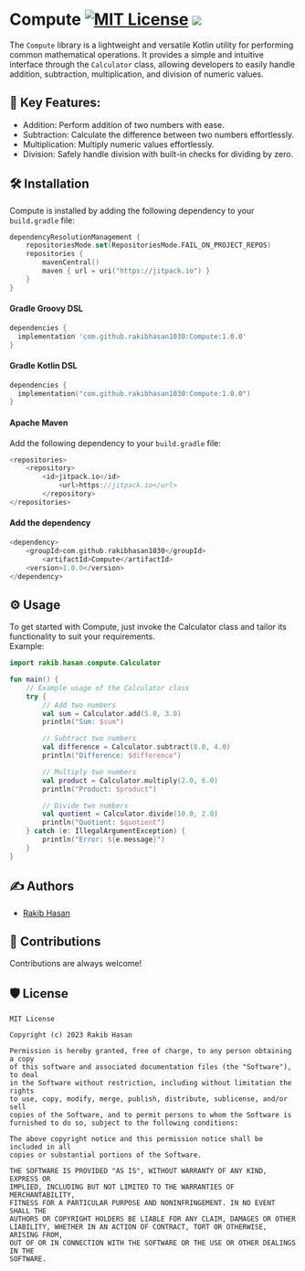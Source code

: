# Compute [![MIT License](https://img.shields.io/badge/License-MIT-green.svg)](https://github.com/rakibhasan1030/Compute/blob/master/LICENSE) [![](https://jitpack.io/v/rakibhasan1030/Compute.svg)](https://jitpack.io/#rakibhasan1030/Compute)

The `Compute` library is a lightweight and versatile Kotlin utility for performing common mathematical operations. It provides a simple and intuitive interface through the `Calculator` class, allowing developers to easily handle addition, subtraction, multiplication, and division of numeric values.

## 🔑 Key Features:
 - Addition: Perform addition of two numbers with ease.
 - Subtraction: Calculate the difference between two numbers effortlessly.
 - Multiplication: Multiply numeric values effortlessly.
 - Division: Safely handle division with built-in checks for dividing by zero.


## 🛠️ Installation

Compute is installed by adding the following dependency to your `build.gradle` file:
```kotlin
dependencyResolutionManagement {
    repositoriesMode.set(RepositoriesMode.FAIL_ON_PROJECT_REPOS)
    repositories {
        mavenCentral()
        maven { url = uri("https://jitpack.io") }
    }
}
```

#### Gradle Groovy DSL
```groovy
dependencies {
  implementation 'com.github.rakibhasan1030:Compute:1.0.0'
}
```

#### Gradle Kotlin DSL
```kotlin
dependencies {
  implementation("com.github.rakibhasan1030:Compute:1.0.0")
}
```

#### Apache Maven
Add the following dependency to your `build.gradle` file:
```kotlin
<repositories>
    <repository>
        <id>jitpack.io</id>
		    <url>https://jitpack.io</url>
		</repository>
</repositories>
```
#### Add the dependency
```kotlin
<dependency>
    <groupId>com.github.rakibhasan1030</groupId>
        <artifactId>Compute</artifactId>
    <version>1.0.0</version>
</dependency>
```


## ⚙️ Usage 
To get started with Compute, just invoke the Calculator class and tailor its functionality to suit your requirements.<br>Example:
```kotlin
import rakib.hasan.compute.Calculator

fun main() {
    // Example usage of the Calculator class
    try {
        // Add two numbers
        val sum = Calculator.add(5.0, 3.0)
        println("Sum: $sum")

        // Subtract two numbers
        val difference = Calculator.subtract(8.0, 4.0)
        println("Difference: $difference")

        // Multiply two numbers
        val product = Calculator.multiply(2.0, 6.0)
        println("Product: $product")

        // Divide two numbers
        val quotient = Calculator.divide(10.0, 2.0)
        println("Quotient: $quotient")
    } catch (e: IllegalArgumentException) {
        println("Error: ${e.message}")
    }
}
```


## ✍️ Authors
- [Rakib Hasan](https://www.github.com/rakibhasan1030)


## 🌱 Contributions
Contributions are always welcome!


## 🛡️ License
    MIT License

    Copyright (c) 2023 Rakib Hasan

    Permission is hereby granted, free of charge, to any person obtaining a copy
    of this software and associated documentation files (the "Software"), to deal
    in the Software without restriction, including without limitation the rights
    to use, copy, modify, merge, publish, distribute, sublicense, and/or sell
    copies of the Software, and to permit persons to whom the Software is
    furnished to do so, subject to the following conditions:

    The above copyright notice and this permission notice shall be included in all
    copies or substantial portions of the Software.

    THE SOFTWARE IS PROVIDED "AS IS", WITHOUT WARRANTY OF ANY KIND, EXPRESS OR
    IMPLIED, INCLUDING BUT NOT LIMITED TO THE WARRANTIES OF MERCHANTABILITY,
    FITNESS FOR A PARTICULAR PURPOSE AND NONINFRINGEMENT. IN NO EVENT SHALL THE
    AUTHORS OR COPYRIGHT HOLDERS BE LIABLE FOR ANY CLAIM, DAMAGES OR OTHER
    LIABILITY, WHETHER IN AN ACTION OF CONTRACT, TORT OR OTHERWISE, ARISING FROM,
    OUT OF OR IN CONNECTION WITH THE SOFTWARE OR THE USE OR OTHER DEALINGS IN THE
    SOFTWARE.


